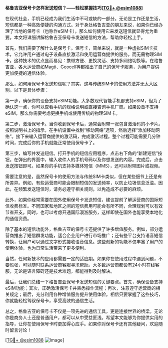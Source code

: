 **格鲁吉亚保号卡怎样发送短信？——轻松掌握技巧[[TG💪+ @esim1088](https://t.me/s/esim1088)]**

在现代社会，手机已经成为我们生活中不可或缺的一部分。无论是工作还是生活，短信都是一种高效便捷的沟通方式。对于身处格鲁吉亚的朋友来说，如果你已经办理了当地的保号卡（也称作eSIM卡），那么如何使用它来发送短信就显得尤为重要。本文将详细讲解格鲁吉亚保号卡发送短信的方法，帮助你轻松上手。

首先，我们需要了解什么是保号卡。保号卡，简单来说，就是一种虚拟SIM卡技术，它允许用户通过电子设备直接激活和使用运营商提供的服务，而无需物理SIM卡。这种技术的优点显而易见：携带方便、更换灵活、支持多网络切换等。在格鲁吉亚，各大运营商如Magti、Geocell等都推出了自己的保号卡服务，为用户提供更加便捷的通信体验。

那么，如何用保号卡发送短信呢？其实，这与传统SIM卡的使用方法并无太大区别。以下是具体步骤：

第一步，确保你的设备支持eSIM功能。大多数现代智能手机都支持eSIM，但为了确认这一点，你可以查看手机的规格说明或直接咨询手机厂商。如果设备不支持eSIM，那么你需要考虑更换手机或使用传统的物理SIM卡。

第二步，激活保号卡。当你收到保号卡后，通常会附带一张包含激活码的小卡片。按照说明书上的指示，在手机设置中找到“移动网络”选项，然后选择“添加移动网络”。接下来输入运营商提供的激活码，完成激活过程。整个过程可能需要几分钟时间，完成后你的手机就能正常使用保号卡了。

第三步，编写并发送短信。打开手机的短信应用程序，点击右下角的“新建短信”按钮。在弹出的界面中，输入收件人的手机号码以及你想发送的内容。完成后，点击发送按钮即可。如果你的手机支持多媒体短信（MMS），还可以附带图片或视频。

需要注意的是，虽然保号卡的使用方法与传统SIM卡类似，但在某些细节上还是有所差异。例如，有些运营商可能会限制短信的发送频率，以防止垃圾信息泛滥。因此，在频繁发送短信时，请务必遵守相关规则，以免造成不必要的麻烦。

此外，如果你经常需要在国外使用保号卡发送短信，建议提前了解运营商的国际短信收费标准。不同国家和地区之间的短信费用可能会有所不同，合理规划可以有效节省开支。同时，也可以考虑开通国际漫游服务，这样即使在国外也能享受本地化的通信资费。

除了基本的短信功能外，格鲁吉亚的保号卡还提供了许多增值服务。例如，部分运营商推出了短信群发功能，适合企业用户进行市场推广；还有些平台支持语音短信转换，让用户可以通过文字形式接收语音信息。这些创新的功能不仅丰富了用户的使用体验，也为日常生活带来了更多便利。

当然，任何新技术的应用都需要一定的适应期。如果你在使用过程中遇到问题，不要慌张，可以随时联系运营商客服寻求帮助。大多数运营商都设有24小时在线客服，无论是语言障碍还是技术难题，都能得到及时解决。

最后，让我们总结一下格鲁吉亚保号卡发送短信的关键要点。首先，确保设备支持eSIM功能；其次，正确激活保号卡并熟悉操作流程；再次，注意遵守运营商的相关规定；最后，充分利用各种增值服务提升使用体验。相信只要掌握了这些技巧，你就能轻松驾驭保号卡，享受高效的通信生活。

总之，格鲁吉亚的保号卡不仅是一项先进的通信工具，更是连接世界的桥梁。无论你是商务人士还是普通用户，都可以从中受益匪浅。希望本文能够为你提供实用的指导，让你在使用保号卡时更加得心应手。如果你对保号卡还有其他疑问，欢迎随时留言讨论！

[[TG💪+ @esim1088](https://t.me/s/esim1088) ![Image](https://i.postimg.cc/4NQfJmqS/Snipaste-2025-05-13-00-14-12.png)]